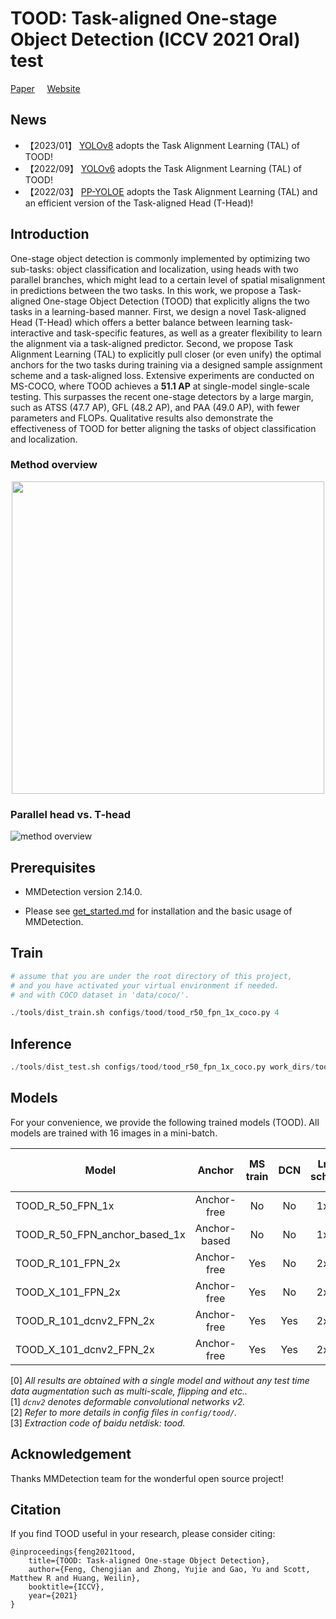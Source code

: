 
# TOOD: Task-aligned One-stage Object Detection (**ICCV 2021 Oral**)  test
[Paper](https://arxiv.org/abs/2108.07755) &nbsp; &nbsp; [Website](https://fcjian.github.io/tood)

## News
* 【2023/01】 [YOLOv8](https://v8docs.ultralytics.com) adopts the Task Alignment Learning (TAL) of TOOD!
* 【2022/09】 [YOLOv6](https://github.com/meituan/YOLOv6) adopts the Task Alignment Learning (TAL) of TOOD! 
* 【2022/03】 [PP-YOLOE](https://github.com/PaddlePaddle/PaddleDetection/tree/release/2.5/configs/ppyoloe) adopts the Task Alignment Learning (TAL) and an efficient version of the Task-aligned Head (T-Head)!

## Introduction

One-stage object detection is commonly implemented by optimizing two sub-tasks: object classification and localization, using heads with two parallel branches, which might lead to a certain level of spatial misalignment in predictions between the two tasks. In this work, we propose a Task-aligned One-stage Object Detection (TOOD) that explicitly aligns the two tasks in a learning-based manner. First, we design a novel Task-aligned Head (T-Head) which offers a better balance between learning task-interactive and task-specific features, as well as a greater flexibility to learn the alignment via a task-aligned predictor. Second, we propose Task Alignment Learning (TAL) to explicitly pull closer (or even unify) the optimal anchors for the two tasks during training via a designed sample assignment scheme and a task-aligned loss. Extensive experiments are conducted on MS-COCO, where TOOD achieves a **51.1 AP** at single-model single-scale testing. This surpasses the recent one-stage detectors by a large margin, such as ATSS (47.7 AP), GFL (48.2 AP), and PAA (49.0 AP), with fewer parameters and FLOPs. Qualitative results also demonstrate the effectiveness of TOOD for better aligning the tasks of object classification and localization.
### Method overview

<div align=center><img src="resources/overview.png" width="500px"/></div>

### Parallel head vs. T-head
![method overview](resources/T-head.png)

## Prerequisites

- MMDetection version 2.14.0.

- Please see [get_started.md](docs/get_started.md) for installation and the basic usage of MMDetection.

## Train

```python
# assume that you are under the root directory of this project,
# and you have activated your virtual environment if needed.
# and with COCO dataset in 'data/coco/'.

./tools/dist_train.sh configs/tood/tood_r50_fpn_1x_coco.py 4
```

## Inference

```python
./tools/dist_test.sh configs/tood/tood_r50_fpn_1x_coco.py work_dirs/tood_r50_fpn_1x_coco/epoch_12.pth 4 --eval bbox
```

## Models

For your convenience, we provide the following trained models (TOOD). All models are trained with 16 images in a mini-batch.

Model | Anchor | MS train | DCN | Lr schd | AP (minival) | AP (test-dev) | Config | Download
--- |:---:|:---:|:---:|:---:|:---:|:---:|:---:|:---:
TOOD_R_50_FPN_1x              | Anchor-free  | No  | No | 1x | 42.5 | 42.7 | [config](configs/tood/tood_r50_fpn_1x_coco.py) | [google](https://drive.google.com/file/d/1M7ccIsfQKA5pEtgMlRSadokLu_cFKO4B/view?usp=sharing) / [baidu](https://pan.baidu.com/s/1rjAwcX2rq5xTm7_9AdWR2Q)
TOOD_R_50_FPN_anchor_based_1x | Anchor-based | No  | No | 1x | 42.4 | 42.8 | [config](configs/tood/tood_r50_fpn_anchor_based_1x_coco.py) | [google](https://drive.google.com/file/d/1G3Waqs3Xh7h1bfwcUfek91S1JKRCTAdV/view?usp=sharing) / [baidu](https://pan.baidu.com/s/1E_Lsxj4GXhe7iPL6feVa5Q)
TOOD_R_101_FPN_2x             | Anchor-free  | Yes | No | 2x | 46.2 | 46.7 | [config](configs/tood/tood_r101_fpn_mstrain_2x_coco.py) | [google](https://drive.google.com/file/d/14NTtLVpG0I75jb55hB6smnibknkQ4wdb/view?usp=sharing) / [baidu](https://pan.baidu.com/s/1Py-73Xysv5w5Gvqysc_RxA)
TOOD_X_101_FPN_2x             | Anchor-free  | Yes | No | 2x | 47.6 | 48.5 | [config](configs/tood/tood_x101_64x4d_fpn_mstrain_2x_coco.py) | [google](https://drive.google.com/file/d/1IbCZ5Lim_vkgRctsJ7Sb8czrOFQpmuRF/view?usp=sharing) / [baidu](https://pan.baidu.com/s/1Y-CNmcHZtrWUFCrocSjiEA)
TOOD_R_101_dcnv2_FPN_2x       | Anchor-free  | Yes | Yes | 2x | 49.2 | 49.6 | [config](configs/tood/tood_r101_fpn_dconv_c3-c5_mstrain_2x_coco.py) | [google](https://drive.google.com/file/d/1ufipVoODv-NgthQ8ZvLeW12TEIsCgWl5/view?usp=sharing) / [baidu](https://pan.baidu.com/s/1BfgMtKprAzoTBm91XEQk4Q)
TOOD_X_101_dcnv2_FPN_2x       | Anchor-free  | Yes | Yes | 2x | 50.5 | 51.1 | [config](configs/tood/tood_x101_64x4d_fpn_dconv_c4-c5_mstrain_2x_coco.py) | [google](https://drive.google.com/file/d/1xYSuZF5RfK81rJImNlTZWbIhPWfb5S5-/view?usp=sharing) / [baidu](https://pan.baidu.com/s/1g2qiGJVV_dZmVF5D20SsNg)

[0] *All results are obtained with a single model and without any test time data augmentation such as multi-scale, flipping and etc..* \
[1] *`dcnv2` denotes deformable convolutional networks v2.* \
[2] *Refer to more details in config files in `config/tood/`.* \
[3] *Extraction code of baidu netdisk: tood.*


## Acknowledgement

Thanks MMDetection team for the wonderful open source project!


## Citation

If you find TOOD useful in your research, please consider citing:

```
@inproceedings{feng2021tood,
    title={TOOD: Task-aligned One-stage Object Detection},
    author={Feng, Chengjian and Zhong, Yujie and Gao, Yu and Scott, Matthew R and Huang, Weilin},
    booktitle={ICCV},
    year={2021}
}
```
